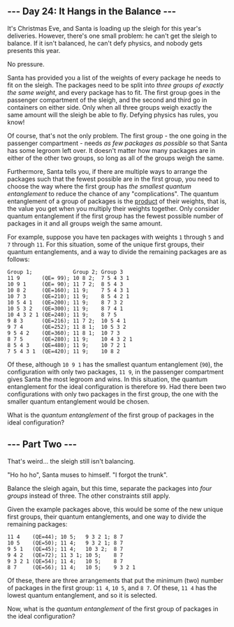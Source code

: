 ## --- Day 24: It Hangs in the Balance ---

It's Christmas Eve, and Santa is loading up the sleigh for this year's deliveries. However, there's one small problem: he can't get the sleigh to balance. If it isn't balanced, he can't defy physics, and nobody gets presents this year.

No pressure.

Santa has provided you a list of the weights of every package he needs to fit on the sleigh. The packages need to be split into _three groups of exactly the same weight_, and every package has to fit. The first group goes in the passenger compartment of the sleigh, and the second and third go in containers on either side. Only when all three groups weigh exactly the same amount will the sleigh be able to fly. Defying physics has rules, you know!

Of course, that's not the only problem. The first group - the one going in the passenger compartment - needs _as few packages as possible_ so that Santa has some legroom left over. It doesn't matter how many packages are in either of the other two groups, so long as all of the groups weigh the same.

Furthermore, Santa tells you, if there are multiple ways to arrange the packages such that the fewest possible are in the first group, you need to choose the way where the first group has _the smallest quantum entanglement_ to reduce the chance of any <span title="Santa does not elaborate on what he means by this, but the cringe he makes indicates that it wouldn't be pretty.">"complications"</span>. The quantum entanglement of a group of packages is the [product](https://en.wikipedia.org/wiki/Product_%28mathematics%29) of their weights, that is, the value you get when you multiply their weights together. Only consider quantum entanglement if the first group has the fewest possible number of packages in it and all groups weigh the same amount.

For example, suppose you have ten packages with weights `1` through `5` and `7` through `11`. For this situation, some of the unique first groups, their quantum entanglements, and a way to divide the remaining packages are as follows:

    Group 1;             Group 2; Group 3
    11 9       (QE= 99); 10 8 2;  7 5 4 3 1
    10 9 1     (QE= 90); 11 7 2;  8 5 4 3
    10 8 2     (QE=160); 11 9;    7 5 4 3 1
    10 7 3     (QE=210); 11 9;    8 5 4 2 1
    10 5 4 1   (QE=200); 11 9;    8 7 3 2
    10 5 3 2   (QE=300); 11 9;    8 7 4 1
    10 4 3 2 1 (QE=240); 11 9;    8 7 5
    9 8 3      (QE=216); 11 7 2;  10 5 4 1
    9 7 4      (QE=252); 11 8 1;  10 5 3 2
    9 5 4 2    (QE=360); 11 8 1;  10 7 3
    8 7 5      (QE=280); 11 9;    10 4 3 2 1
    8 5 4 3    (QE=480); 11 9;    10 7 2 1
    7 5 4 3 1  (QE=420); 11 9;    10 8 2
    

Of these, although `10 9 1` has the smallest quantum entanglement (`90`), the configuration with only two packages, `11 9`, in the passenger compartment gives Santa the most legroom and wins. In this situation, the quantum entanglement for the ideal configuration is therefore `99`. Had there been two configurations with only two packages in the first group, the one with the smaller quantum entanglement would be chosen.

What is the _quantum entanglement_ of the first group of packages in the ideal configuration?

## --- Part Two ---

That's weird... the sleigh still isn't balancing.

"Ho ho ho", Santa muses to himself. "I forgot the trunk".

Balance the sleigh again, but this time, separate the packages into _four groups_ instead of three. The other constraints still apply.

Given the example packages above, this would be some of the new unique first groups, their quantum entanglements, and one way to divide the remaining packages:

    
    11 4    (QE=44); 10 5;   9 3 2 1; 8 7
    10 5    (QE=50); 11 4;   9 3 2 1; 8 7
    9 5 1   (QE=45); 11 4;   10 3 2;  8 7
    9 4 2   (QE=72); 11 3 1; 10 5;    8 7
    9 3 2 1 (QE=54); 11 4;   10 5;    8 7
    8 7     (QE=56); 11 4;   10 5;    9 3 2 1
    

Of these, there are three arrangements that put the minimum (two) number of packages in the first group: `11 4`, `10 5`, and `8 7`. Of these, `11 4` has the lowest quantum entanglement, and so it is selected.

Now, what is the _quantum entanglement_ of the first group of packages in the ideal configuration?